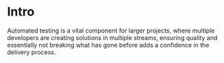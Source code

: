 # Intro

Automated testing is a vital component for larger projects, where multiple developers are creating solutions in multiple streams, ensuring quality and essentially not breaking what has gone before adds a confidence in the delivery process.

